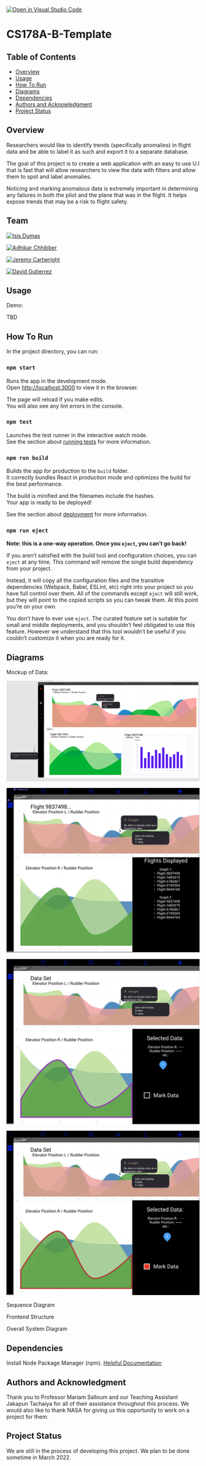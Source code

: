 [![Open in Visual Studio Code](https://classroom.github.com/assets/open-in-vscode-f059dc9a6f8d3a56e377f745f24479a46679e63a5d9fe6f495e02850cd0d8118.svg)](https://classroom.github.com/online_ide?assignment_repo_id=5827477&assignment_repo_type=AssignmentRepo)
# CS178A-B-Template

## Table of Contents
- [Overview](#overview)
- [Usage](#usage)
- [How To Run](#how-to-run)
- [Diagrams](#diagrams)
- [Dependencies](#dependencies)
- [Authors and Acknowledgment](#authors-and-acknowledgment)
- [Project Status](#project-status)

## Overview
Researchers would like to identify trends (specifically anomalies) in flight data and be able to label it as such and export it to a separate database.

The goal of this project is to create a web application with an easy to use U.I that is fast that will allow researchers to view the data with filters and allow them to spot and label anomalies. 

Noticing and marking anomalous data is extremely important in determining any failures in both the pilot and the plane that was in the flight. It helps expose trends that may be a risk to flight safety.


## Team
<a href="https://github.com/isis52300" target="_blank"><img src="https://avatars.githubusercontent.com/u/44241980?v=4" align="left" height="30px">Isis Dumas </a>

<a href="https://github.com/achhi002" target="_blank"><img src="https://avatars.githubusercontent.com/u/55962263?v=4" align="left" height="30px">Adhikar Chhibber </a>

<a href="https://github.com/Zycron83" target="_blank"><img src="https://avatars.githubusercontent.com/u/56176415?v=4" align="left" height="30px">Jeremy Cartwright </a>

<a href="https://github.com/dguti026" target="_blank"><img src="https://avatars.githubusercontent.com/u/43631772?v=4" align="left" height="30px">David Gutierrez </a>

## Usage
Demo: <Link to youtube video>

<Screenshot of application>

TBD

## How To Run
In the project directory, you can run:

### `npm start`

Runs the app in the development mode.<br />
Open [http://localhost:3000](http://localhost:3000) to view it in the browser.

The page will reload if you make edits.<br />
You will also see any lint errors in the console.

### `npm test`

Launches the test runner in the interactive watch mode.<br />
See the section about [running tests](https://facebook.github.io/create-react-app/docs/running-tests) for more information.

### `npm run build`

Builds the app for production to the `build` folder.<br />
It correctly bundles React in production mode and optimizes the build for the best performance.

The build is minified and the filenames include the hashes.<br />
Your app is ready to be deployed!

See the section about [deployment](https://facebook.github.io/create-react-app/docs/deployment) for more information.

### `npm run eject`

**Note: this is a one-way operation. Once you `eject`, you can’t go back!**

If you aren’t satisfied with the build tool and configuration choices, you can `eject` at any time. This command will remove the single build dependency from your project.

Instead, it will copy all the configuration files and the transitive dependencies (Webpack, Babel, ESLint, etc) right into your project so you have full control over them. All of the commands except `eject` will still work, but they will point to the copied scripts so you can tweak them. At this point you’re on your own.

You don’t have to ever use `eject`. The curated feature set is suitable for small and middle deployments, and you shouldn’t feel obligated to use this feature. However we understand that this tool wouldn’t be useful if you couldn’t customize it when you are ready for it.

## Diagrams

Mockup of Data: 
  
![First Mockup](Mockup-1.png)
  
![Second Mockup Part One](Mockup%202.0.png)
  
![Second Mockup Part 2](Mockup%202.1.png)
  
![Secone Mockup Part 3](Mockup%202.2.png)

  
Sequence Diagram

Frontend Structure

Overall System Diagram

## Dependencies
Install Node Package Manager (npm). [Helpful Documentation](https://www.npmjs.com/get-npm)

## Authors and Acknowledgment
Thank you to Professor Mariam Salloum and our Teaching Assistant Jakapun Tachaiya for all of their assistance throughout this process. We would also like to thank NASA for giving us this opportunity to work on a project for them. 

## Project Status
We are still in the process of developing this project. We plan to be done sometime in March 2022. 


